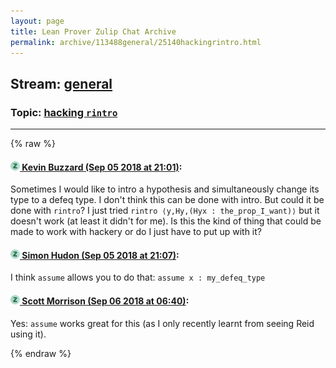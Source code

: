 ```yaml
---
layout: page
title: Lean Prover Zulip Chat Archive 
permalink: archive/113488general/25140hackingrintro.html
---
```


## Stream: [general](index.html)
### Topic: [hacking `rintro`](25140hackingrintro.html)

---


{% raw %}
#### [![Click to go to Zulip](../../assets/img/zulip2.png) Kevin Buzzard (Sep 05 2018 at 21:01)](https://leanprover.zulipchat.com/#narrow/stream/113488-general/topic/hacking%20%60rintro%60/near/133395571):
Sometimes I would like to intro a hypothesis and simultaneously change its type to a defeq type. I don't think this can be done with intro. But could it be done with `rintro`? I just tried `rintro ⟨y,Hy,(Hyx : the_prop_I_want)⟩` but it doesn't work (at least it didn't for me). Is this the kind of thing that could be made to work with hackery or do I just have to put up with it?

#### [![Click to go to Zulip](../../assets/img/zulip2.png) Simon Hudon (Sep 05 2018 at 21:07)](https://leanprover.zulipchat.com/#narrow/stream/113488-general/topic/hacking%20%60rintro%60/near/133395951):
I think `assume` allows you to do that: `assume x : my_defeq_type`

#### [![Click to go to Zulip](../../assets/img/zulip2.png) Scott Morrison (Sep 06 2018 at 06:40)](https://leanprover.zulipchat.com/#narrow/stream/113488-general/topic/hacking%20%60rintro%60/near/133421542):
Yes: `assume` works great for this (as I only recently learnt from seeing Reid using it).


{% endraw %}
